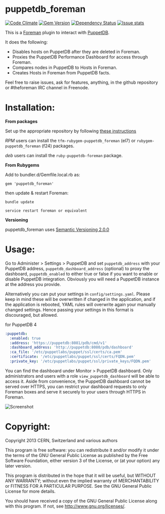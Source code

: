 # puppetdb\_foreman

[![Code Climate](https://codeclimate.com/github/theforeman/puppetdb_foreman/badges/gpa.svg)](https://codeclimate.com/github/theforeman/puppetdb_foreman)
[![Gem Version](https://badge.fury.io/rb/puppetdb_foreman.svg)](http://badge.fury.io/rb/puppetdb_foreman)
[![Dependency Status](https://gemnasium.com/theforeman/puppetdb_foreman.svg)](https://gemnasium.com/theforeman/puppetdb_foreman)
[![Issue stats](http://issuestats.com/github/theforeman/puppetdb_foreman/badge/pr?style=flat)](http://issuestats.com/github/theforeman/puppetdb_foreman)

This is a [Foreman](http://theforeman.org) plugin to interact with [PuppetDB](https://docs.puppetlabs.com/puppetdb/index.html).

It does the following:

  * Disables hosts on PuppetDB after they are deleted in Foreman.
  * Proxies the PuppetDB Performance Dashboard for access through Foreman.
  * Compares nodes in PuppetDB to Hosts in Foreman.
  * Creates Hosts in Foreman from PuppetDB facts.

Feel free to raise issues, ask for features, anything, in the github repository or #theforeman IRC channel in Freenode.

# Installation:

**From packages**

Set up the appropriate repository by following [these instructions](https://theforeman.org/plugins/)

*RPM* users can install the `tfm-rubygem-puppetdb_foreman` (el7) or `rubygem-puppetdb_foreman` (f24) packages.

*deb* users can install the `ruby-puppetdb-foreman` package.

**From Rubygems**

Add to bundler.d/Gemfile.local.rb as:

    gem 'puppetdb_foreman'

then update & restart Foreman:

    bundle update

    service restart foreman or equivalent


**Versioning**

puppetdb_foreman uses [Semantic Versioning 2.0.0](http://semver.org/spec/v2.0.0.html)

# Usage:

Go to Administer > Settings > PuppetDB and set `puppetdb_address` with your PuppetDB address, `puppetdb_dashboard_address` (optional) to proxy the dashboard, `puppetdb_enabled` to either true or false if you want to enable or disable PuppetDB integration. Obviously you will need a PuppetDB instance at the address you provide.

Alternatively you can put your settings in `config/settings.yaml`. Please keep in mind these will be overwritten if changed in the application, and if the application is rebooted, YAML rules will overwrite again your manually changed settings. Hence passing your settings in this format is discouraged, but allowed.

for PuppetDB 4
```yaml
:puppetdb:
  :enabled: true
  :address: 'https://puppetdb:8081/pdb/cmd/v1'
  :dashboard_address: 'http://puppetdb:8080/pdb/dashboard'
  :ca_file: '/etc/puppetlabs/puppet/ssl/certs/ca.pem'
  :certificate: '/etc/puppetlabs/puppet/ssl/certs/FQDN.pem'
  :private_key: '/etc/puppetlabs/puppet/ssl/private_keys/FQDN.pem'
```

You can find the dashboard under Monitor > PuppetDB dashboard. Only administrators and users with a role `view_puppetdb_dashboard` will be able to access it. Aside from convenience, the PuppetDB dashboard cannot be served over HTTPS, you can restrict your dashboard requests to only Foreman boxes and serve it securely to your users through HTTPS in Foreman.

![Screenshot](http://i.imgur.com/5d80CtZ.png)


# Copyright:
Copyright 2013 CERN, Switzerland and various authors

This program is free software: you can redistribute it and/or modify
it under the terms of the GNU General Public License as published by
the Free Software Foundation, either version 3 of the License, or
(at your option) any later version.

This program is distributed in the hope that it will be useful,
but WITHOUT ANY WARRANTY; without even the implied warranty of
MERCHANTABILITY or FITNESS FOR A PARTICULAR PURPOSE.  See the
GNU General Public License for more details.

You should have received a copy of the GNU General Public License
along with this program.  If not, see <http://www.gnu.org/licenses/>.

